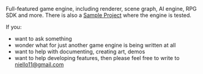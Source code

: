 Full-featured game engine, including renderer, scene graph, AI engine, RPG SDK and more.
There is also a [Sample Project](https://code.google.com/p/dem-test) where the engine is tested.

If you:
  * want to ask something
  * wonder what for just another game engine is being written at all
  * want to help with documenting, creating art, demos
  * want to help developing features,
then please feel free to write to niello11@gmail.com